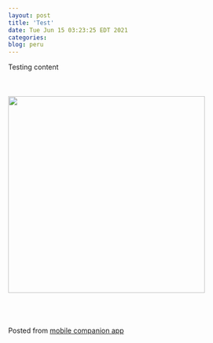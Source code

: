 ```yaml
---
layout: post
title: 'Test'
date: Tue Jun 15 03:23:25 EDT 2021
categories: 
blog: peru
---
```

Testing content<br><br><br><br><img src="{{ '/assets/img/totoro-catbus-nekobasu.jpg' | prepend: site.baseurl }}" width="400" /><br><br><br><br><br><span class="text-sm">Posted from <a href="https://github.com/serviceberry3/ghub_pgs_blog_pusher" class="text-green-500">mobile companion app</a></span>